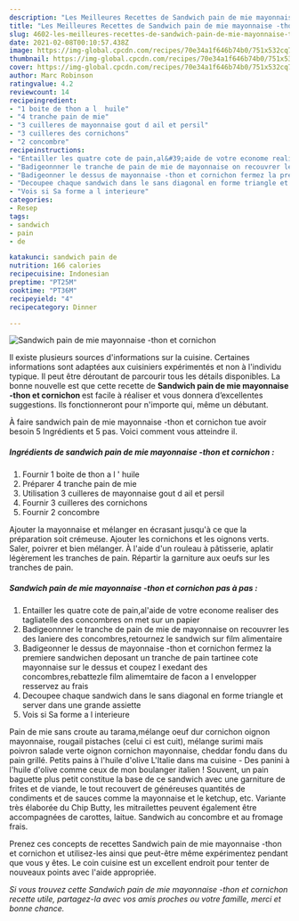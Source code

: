 ```yaml
---
description: "Les Meilleures Recettes de Sandwich pain de mie mayonnaise -thon et cornichon"
title: "Les Meilleures Recettes de Sandwich pain de mie mayonnaise -thon et cornichon"
slug: 4602-les-meilleures-recettes-de-sandwich-pain-de-mie-mayonnaise-thon-et-cornichon
date: 2021-02-08T00:10:57.438Z
image: https://img-global.cpcdn.com/recipes/70e34a1f646b74b0/751x532cq70/sandwich-pain-de-mie-mayonnaise-thon-et-cornichon-photo-principale-de-la-recette.jpg
thumbnail: https://img-global.cpcdn.com/recipes/70e34a1f646b74b0/751x532cq70/sandwich-pain-de-mie-mayonnaise-thon-et-cornichon-photo-principale-de-la-recette.jpg
cover: https://img-global.cpcdn.com/recipes/70e34a1f646b74b0/751x532cq70/sandwich-pain-de-mie-mayonnaise-thon-et-cornichon-photo-principale-de-la-recette.jpg
author: Marc Robinson
ratingvalue: 4.2
reviewcount: 14
recipeingredient:
- "1 boite de thon a l  huile"
- "4 tranche pain de mie"
- "3 cuilleres de mayonnaise gout d ail et persil"
- "3 cuilleres des cornichons"
- "2 concombre"
recipeinstructions:
- "Entailler les quatre cote de pain,al&#39;aide de votre econome realiser des tagliatelle des concombres on met sur un papier"
- "Badigeonnner le tranche de pain de mie de mayonnaise on recouvrer les des laniere des concombres,retournez le sandwich sur film alimentaire"
- "Badigeonner le dessus de mayonnaise -thon et cornichon fermez la premiere sandwichen deposant un tranche de pain tartinee cote mayonnaise sur le dessus et coupez l exedant des concombres,rebattezle film alimemtaire de facon a l envelopper resservez au frais"
- "Decoupee chaque sandwich dans le sans diagonal en forme triangle et server dans une grande assiette"
- "Vois si Sa forme a l interieure"
categories:
- Resep
tags:
- sandwich
- pain
- de

katakunci: sandwich pain de 
nutrition: 166 calories
recipecuisine: Indonesian
preptime: "PT25M"
cooktime: "PT36M"
recipeyield: "4"
recipecategory: Dinner

---
```



![Sandwich pain de mie mayonnaise -thon et cornichon](https://img-global.cpcdn.com/recipes/70e34a1f646b74b0/751x532cq70/sandwich-pain-de-mie-mayonnaise-thon-et-cornichon-photo-principale-de-la-recette.jpg)

Il existe plusieurs sources d'informations sur la cuisine. Certaines informations sont adaptées aux cuisiniers expérimentés et non à l'individu typique. Il peut être déroutant de parcourir tous les détails disponibles. La bonne nouvelle est que cette recette de <strong> Sandwich pain de mie mayonnaise -thon et cornichon </strong> est facile à réaliser et vous donnera d’excellentes suggestions. Ils fonctionneront pour n'importe qui, même un débutant.

<!--inarticleads1-->

À faire sandwich pain de mie mayonnaise -thon et cornichon tue avoir besoin 5 Ingrédients et 5 pas. Voici comment vous atteindre il.

##### Ingrédients de sandwich pain de mie mayonnaise -thon et cornichon :

1. Fournir 1 boite de thon a l &#39; huile
1. Préparer 4 tranche pain de mie
1. Utilisation 3 cuilleres de mayonnaise gout d ail et persil
1. Fournir 3 cuilleres des cornichons
1. Fournir 2 concombre


Ajouter la mayonnaise et mélanger en écrasant jusqu&#39;à ce que la préparation soit crémeuse. Ajouter les cornichons et les oignons verts. Saler, poivrer et bien mélanger. À l&#39;aide d&#39;un rouleau à pâtisserie, aplatir légèrement les tranches de pain. Répartir la garniture aux oeufs sur les tranches de pain. 

<!--inarticleads2-->

##### Sandwich pain de mie mayonnaise -thon et cornichon pas à pas :

1. Entailler les quatre cote de pain,al&#39;aide de votre econome realiser des tagliatelle des concombres on met sur un papier
1. Badigeonnner le tranche de pain de mie de mayonnaise on recouvrer les des laniere des concombres,retournez le sandwich sur film alimentaire
1. Badigeonner le dessus de mayonnaise -thon et cornichon fermez la premiere sandwichen deposant un tranche de pain tartinee cote mayonnaise sur le dessus et coupez l exedant des concombres,rebattezle film alimemtaire de facon a l envelopper resservez au frais
1. Decoupee chaque sandwich dans le sans diagonal en forme triangle et server dans une grande assiette
1. Vois si Sa forme a l interieure


Pain de mie sans croute au tarama,mélange oeuf dur cornichon oignon mayonnaise, rougail pistaches (celui ci est cuit), mélange surimi maïs poivron salade verte oignon cornichon mayonnaise, cheddar fondu dans du pain grillé. Petits pains à l&#39;huile d&#39;olive L&#39;Italie dans ma cuisine - Des panini à l&#39;huile d&#39;olive comme ceux de mon boulanger italien ! Souvent, un pain baguette plus petit constitue la base de ce sandwich avec une garniture de frites et de viande, le tout recouvert de généreuses quantités de condiments et de sauces comme la mayonnaise et le ketchup, etc. Variante très élaborée du Chip Butty, les mitrailettes peuvent également être accompagnées de carottes, laitue. Sandwich au concombre et au fromage frais. 

<!--inarticleads1-->

<p>
Prenez ces concepts de recettes Sandwich pain de mie mayonnaise -thon et cornichon et utilisez-les ainsi que peut-être même expérimentez pendant que vous y êtes. Le coin cuisine est un excellent endroit pour tenter de nouveaux points avec l'aide appropriée.
</p>

<p>
<i>Si vous trouvez cette Sandwich pain de mie mayonnaise -thon et cornichon recette utile, partagez-la avec vos amis proches ou votre famille, merci et bonne chance.</i>
</p>
